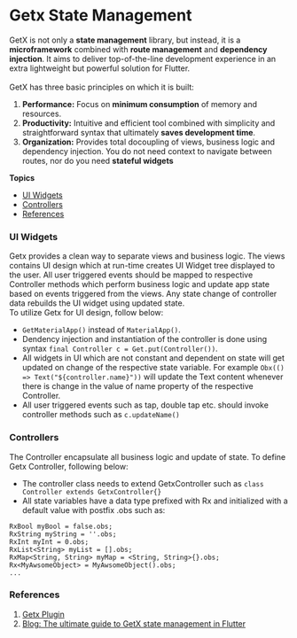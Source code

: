 # Getx State Management

GetX is not only a **state management** library, but instead, it is a **microframework** combined with **route management** and **dependency injection**. It aims to deliver top-of-the-line development experience in an extra lightweight but powerful solution for Flutter. <br><br>
GetX has three basic principles on which it is built:

1.  **Performance:** Focus on **minimum consumption** of memory and resources.
1.  **Productivity:** Intuitive and efficient tool combined with simplicity and straightforward syntax that ultimately **saves development time**.
1.  **Organization:** Provides total docoupling of views, business logic and dependency injection. You do not need context to navigate between routes, nor do you need **stateful widgets**

**Topics**

-   [UI Widgets](#ui-widgets)
-   [Controllers](#controllers)
-   [References](#references)

### UI Widgets

Getx provides a clean way to separate views and business logic. The views contains UI design which at run-time creates UI Widget tree displayed to the user. All user triggered events should be mapped to respective Controller methods which perform business logic and update app state based on events triggered from the views. Any state change of controller data rebuilds the UI widget using updated state. <br>
To utilize Getx for UI design, follow below:

-   `GetMaterialApp()` instead of `MaterialApp()`.
-   Dendency injection and instantiation of the controller is done using syntax `final Controller c = Get.put(Controller())`.
-   All widgets in UI which are not constant and dependent on state will get updated on change of the respective state variable. For example `Obx(() => Text("${controller.name}"))` will update the Text content whenever there is change in the value of name property of the respective Controller.
-   All user triggered events such as tap, double tap etc. should invoke controller methods such as `c.updateName()`

### Controllers

The Controller encapsulate all business logic and update of state. To define Getx Controller, following below:

-   The controller class needs to extend GetxController such as
    `class Controller extends GetxController{}`
-   All state variables have a data type prefixed with Rx and initialized with a default value with postfix .obs such as: <br>

```
RxBool myBool = false.obs;
RxString myString = ''.obs;
RxInt myInt = 0.obs;
RxList<String> myList = [].obs;
RxMap<String, String> myMap = <String, String>{}.obs;
Rx<MyAwsomeObject> = MyAwsomeObject().obs;
...
```

### References

1.  [Getx Plugin](https://pub.dev/packages/get)
1.  [Blog: The ultimate guide to GetX state management in Flutter](https://blog.logrocket.com/ultimate-guide-getx-state-management-flutter/)
